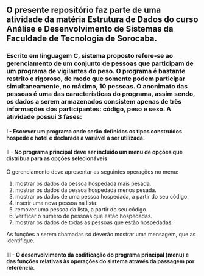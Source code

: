 ## O presente repositório faz parte de uma atividade da matéria Estrutura de Dados do curso Análise e Desenvolvimento de Sistemas da Faculdade de Tecnologia de Sorocaba. 

### Escrito em linguagem C, sistema proposto refere-se ao gerenciamento de um conjunto de pessoas que participam de um programa de vigilantes do peso. O programa é bastante restrito e rigoroso, de modo que somente podem participar simultaneamente, no máximo, 10 pessoas. O anonimato das pessoas é uma das características do programa, assim sendo, os dados a serem armazenados consistem apenas de três informações dos participantes: código, peso e sexo. A atividade possui 3 fases:

#### I - Escrever um programa onde serão definidos os tipos construídos hospede e hotel e declarada a variável a ser utilizada.

#### II - No programa principal deve ser incluído um menu de opções que distribua para as opções selecionáveis.
O gerenciamento deve apresentar as seguintes operações no menu:

1. mostrar os dados da pessoa hospedada mais pesada.
2. mostrar os dados da pessoa hospedada menos pesada.
3. mostrar os dados de uma pessoa hospedada, a partir do seu código.
4. inserir uma nova pessoa na lista.
5. remover uma pessoa da lista, a partir do seu código.
6. verificar o número de pessoas que estão hospedadas.
7. mostrar os dados de todas as pessoas que estão hospedadas.

As funções a serem chamadas só deverão mostrar uma mensagem, que as identifique.

#### III - O desenvolvimento da codificação do programa principal (menu) e das funções relativas às operações do sistema através da passagem por referência.
